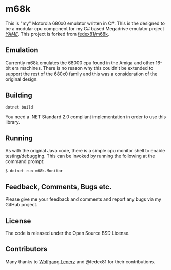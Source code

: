 
m68k
====

This is "my" Motorola 680x0 emulator written in C#. This is the designed to be a modular cpu component for my C# based Megadrive emulator project [*YAME*](https://github.com/maximilien-noal/YAME).  This project is forked from [fedex81/m68k](https://github.com/fedex81/m68k).

Emulation
---------

Currently m68k emulates the 68000 cpu found in the Amiga and other 16-bit era machines. There is no reason why this couldn't be extended to support the rest of the 680x0 family and this was a consideration of the original design.

Building
--------

```
dotnet build
```

You need a .NET Standard 2.0 compliant implementation in order to use this library.

Running
-------

As with the original Java code, there is a simple cpu monitor shell to enable testing/debugging. This can be invoked by running the following at the command prompt:

	$ dotnet run m68k.Monitor


Feedback, Comments, Bugs etc.
-----------------------------

Please give me your feedback and comments and report any bugs via my GitHub project.


License
-------
The code is released under the Open Source BSD License.


Contributors
------------
Many thanks to [Wolfgang Lenerz](https://github.com/flockermush) and @fedex81 for their contributions.

